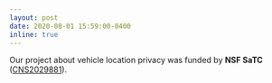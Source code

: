 ```yaml
---
layout: post
date: 2020-08-01 15:59:00-0400
inline: true
---
```


Our project about vehicle location privacy was funded by **NSF SaTC** ([CNS2029881](https://www.nsf.gov/awardsearch/showAward?AWD_ID=2029881&HistoricalAwards=false)).
